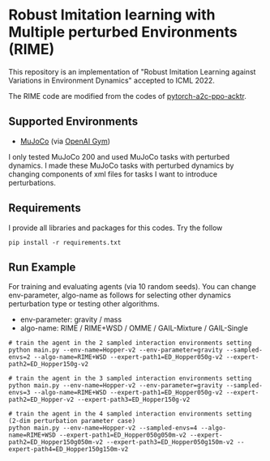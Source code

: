 # Robust Imitation learning with Multiple perturbed Environments (RIME)
This repository is an implementation of "Robust Imitation Learning against Variations in Environment Dynamics" accepted to ICML 2022.

The RIME code are modified from the codes of [pytorch-a2c-ppo-acktr](https://github.com/ikostrikov/pytorch-a2c-ppo-acktr-gail).


## Supported Environments
+ [MuJoCo](https://www.roboti.us/index.html) (via [OpenAI Gym](https://www.gymlibrary.ml/))

I only tested MuJoCo 200 and used MuJoCo tasks with perturbed dynamics. I made these MuJoCo tasks with perturbed dynamics by changing components of xml files for tasks I want to introduce perturbations.


## Requirements
I provide all libraries and packages for this codes. Try the follow
```
pip install -r requirements.txt
```


## Run Example 
For training and evaluating agents (via 10 random seeds). You can change env-parameter, algo-name as follows for selecting other dynamics perturbation type or testing other algorithms.
+ env-parameter: gravity / mass
+ algo-name: RIME / RIME+WSD / OMME / GAIL-Mixture / GAIL-Single
```
# train the agent in the 2 sampled interaction environments setting
python main.py --env-name=Hopper-v2 --env-parameter=gravity --sampled-envs=2 --algo-name=RIME+WSD --expert-path1=ED_Hopper050g-v2 --expert-path2=ED_Hopper150g-v2

# train the agent in the 3 sampled interaction environments setting
python main.py --env-name=Hopper-v2 --env-parameter=gravity --sampled-envs=3 --algo-name=RIME+WSD --expert-path1=ED_Hopper050g-v2 --expert-path2=ED_Hopper-v2 --expert-path3=ED_Hopper150g-v2

# train the agent in the 4 sampled interaction environments setting (2-dim perturbation parameter case)
python main.py --env-name=Hopper-v2 --sampled-envs=4 --algo-name=RIME+WSD --expert-path1=ED_Hopper050g050m-v2 --expert-path2=ED_Hopper150g050m-v2 --expert-path3=ED_Hopper050g150m-v2 --expert-path4=ED_Hopper150g150m-v2
```
